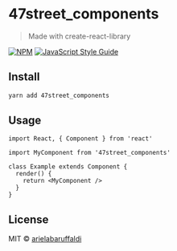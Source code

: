# 47street_components

> Made with create-react-library

[![NPM](https://img.shields.io/npm/v/47street_components.svg)](https://www.npmjs.com/package/47street_components) [![JavaScript Style Guide](https://img.shields.io/badge/code_style-standard-brightgreen.svg)](https://standardjs.com)

## Install

```bash
yarn add 47street_components
```

## Usage

```tsx
import React, { Component } from 'react'

import MyComponent from '47street_components'

class Example extends Component {
  render() {
    return <MyComponent />
  }
}
```

## License

MIT © [arielabaruffaldi](https://github.com/arielabaruffaldi)
